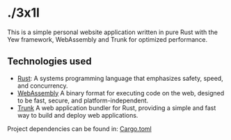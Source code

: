 # ./3x1l

This is a simple personal website application written in pure Rust with the Yew framework, WebAssembly and Trunk for optimized performance.

## Technologies used
- [Rust](https://www.rust-lang.org/): A systems programming language that emphasizes safety, speed, and concurrency.
- [WebAssembly](https://webassembly.org/) A binary format for executing code on the web, designed to be fast, secure, and platform-independent.
- [Trunk](https://trunkrs.dev/) A web application bundler for Rust, providing a simple and fast way to build and deploy web applications.

Project dependencies can be found in: [Cargo.toml](Cargo.toml)
